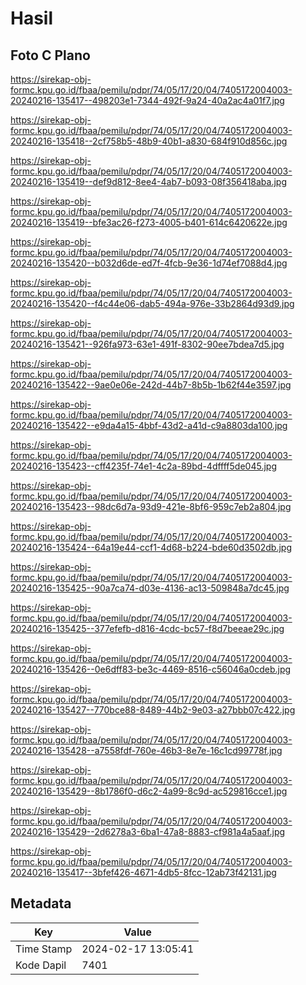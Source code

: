 # Hasil

## Foto C Plano

https://sirekap-obj-formc.kpu.go.id/fbaa/pemilu/pdpr/74/05/17/20/04/7405172004003-20240216-135417--498203e1-7344-492f-9a24-40a2ac4a01f7.jpg

https://sirekap-obj-formc.kpu.go.id/fbaa/pemilu/pdpr/74/05/17/20/04/7405172004003-20240216-135418--2cf758b5-48b9-40b1-a830-684f910d856c.jpg

https://sirekap-obj-formc.kpu.go.id/fbaa/pemilu/pdpr/74/05/17/20/04/7405172004003-20240216-135419--def9d812-8ee4-4ab7-b093-08f356418aba.jpg

https://sirekap-obj-formc.kpu.go.id/fbaa/pemilu/pdpr/74/05/17/20/04/7405172004003-20240216-135419--bfe3ac26-f273-4005-b401-614c6420622e.jpg

https://sirekap-obj-formc.kpu.go.id/fbaa/pemilu/pdpr/74/05/17/20/04/7405172004003-20240216-135420--b032d6de-ed7f-4fcb-9e36-1d74ef7088d4.jpg

https://sirekap-obj-formc.kpu.go.id/fbaa/pemilu/pdpr/74/05/17/20/04/7405172004003-20240216-135420--f4c44e06-dab5-494a-976e-33b2864d93d9.jpg

https://sirekap-obj-formc.kpu.go.id/fbaa/pemilu/pdpr/74/05/17/20/04/7405172004003-20240216-135421--926fa973-63e1-491f-8302-90ee7bdea7d5.jpg

https://sirekap-obj-formc.kpu.go.id/fbaa/pemilu/pdpr/74/05/17/20/04/7405172004003-20240216-135422--9ae0e06e-242d-44b7-8b5b-1b62f44e3597.jpg

https://sirekap-obj-formc.kpu.go.id/fbaa/pemilu/pdpr/74/05/17/20/04/7405172004003-20240216-135422--e9da4a15-4bbf-43d2-a41d-c9a8803da100.jpg

https://sirekap-obj-formc.kpu.go.id/fbaa/pemilu/pdpr/74/05/17/20/04/7405172004003-20240216-135423--cff4235f-74e1-4c2a-89bd-4dffff5de045.jpg

https://sirekap-obj-formc.kpu.go.id/fbaa/pemilu/pdpr/74/05/17/20/04/7405172004003-20240216-135423--98dc6d7a-93d9-421e-8bf6-959c7eb2a804.jpg

https://sirekap-obj-formc.kpu.go.id/fbaa/pemilu/pdpr/74/05/17/20/04/7405172004003-20240216-135424--64a19e44-ccf1-4d68-b224-bde60d3502db.jpg

https://sirekap-obj-formc.kpu.go.id/fbaa/pemilu/pdpr/74/05/17/20/04/7405172004003-20240216-135425--90a7ca74-d03e-4136-ac13-509848a7dc45.jpg

https://sirekap-obj-formc.kpu.go.id/fbaa/pemilu/pdpr/74/05/17/20/04/7405172004003-20240216-135425--377efefb-d816-4cdc-bc57-f8d7beeae29c.jpg

https://sirekap-obj-formc.kpu.go.id/fbaa/pemilu/pdpr/74/05/17/20/04/7405172004003-20240216-135426--0e6dff83-be3c-4469-8516-c56046a0cdeb.jpg

https://sirekap-obj-formc.kpu.go.id/fbaa/pemilu/pdpr/74/05/17/20/04/7405172004003-20240216-135427--770bce88-8489-44b2-9e03-a27bbb07c422.jpg

https://sirekap-obj-formc.kpu.go.id/fbaa/pemilu/pdpr/74/05/17/20/04/7405172004003-20240216-135428--a7558fdf-760e-46b3-8e7e-16c1cd99778f.jpg

https://sirekap-obj-formc.kpu.go.id/fbaa/pemilu/pdpr/74/05/17/20/04/7405172004003-20240216-135429--8b1786f0-d6c2-4a99-8c9d-ac529816cce1.jpg

https://sirekap-obj-formc.kpu.go.id/fbaa/pemilu/pdpr/74/05/17/20/04/7405172004003-20240216-135429--2d6278a3-6ba1-47a8-8883-cf981a4a5aaf.jpg

https://sirekap-obj-formc.kpu.go.id/fbaa/pemilu/pdpr/74/05/17/20/04/7405172004003-20240216-135417--3bfef426-4671-4db5-8fcc-12ab73f42131.jpg


## Metadata

| Key        | Value               |
| ---------- | ------------------- |
| Time Stamp | 2024-02-17 13:05:41 |
| Kode Dapil | 7401                |



